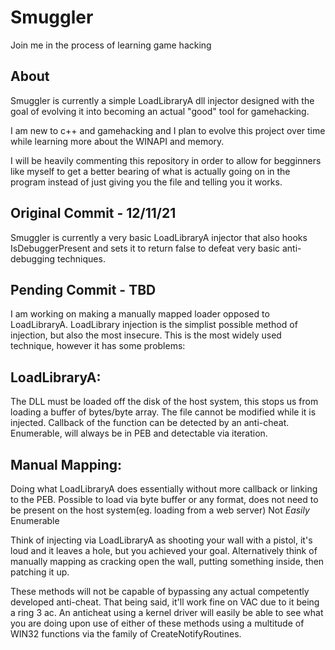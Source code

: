 # Smuggler
Join me in the process of learning game hacking


## About
Smuggler is currently a simple LoadLibraryA dll injector designed with the goal of evolving it into becoming an actual "good" tool for gamehacking.

I am new to c++ and gamehacking and I plan to evolve this project over time while learning more about the WINAPI and memory.

I will be heavily commenting this repository in order to allow for begginners like myself to get a better bearing of what is actually going on in the program instead of just giving you the file and telling you it works.


## Original Commit - 12/11/21
Smuggler is currently a very basic LoadLibraryA injector that also hooks IsDebuggerPresent and sets it to return false to defeat very basic anti-debugging techniques.

## Pending Commit - TBD
I am working on making a manually mapped loader opposed to LoadLibraryA. LoadLibrary injection is the simplist possible method of injection, but also the most insecure. This is the most widely used technique, however it has some problems:

## LoadLibraryA:
The DLL must be loaded off the disk of the host system, this stops us from loading a buffer of bytes/byte array.
The file cannot be modified while it is injected.
Callback of the function can be detected by an anti-cheat.
Enumerable, will always be in PEB and detectable via iteration.

## Manual Mapping:
Doing what LoadLibraryA does essentially without more callback or linking to the PEB.
Possible to load via byte buffer or any format, does not need to be present on the host system(eg. loading from a web server)
Not *Easily* Enumerable

Think of injecting via LoadLibraryA as shooting your wall with a pistol, it's loud and it leaves a hole, but you achieved your goal. Alternatively think of manually mapping as cracking open the wall, putting something inside, then patching it up.

These methods will not be capable of bypassing any actual competently developed anti-cheat. That being said, it'll work fine on VAC due to it being a ring 3 ac. An anticheat using a kernel driver will easily be able to see what you are doing upon use of either of these methods using a multitude of WIN32 functions via the family of CreateNotifyRoutines.

